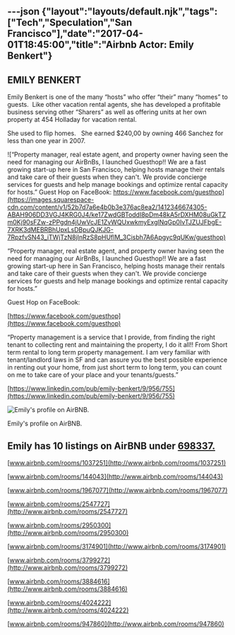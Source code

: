 ---json
{"layout":"layouts/default.njk","tags":["Tech","Speculation","San Francisco"],"date":"2017-04-01T18:45:00","title":"Airbnb Actor: Emily Benkert"}
---

**EMILY BENKERT**
-----------------

Emily Benkert is one of the many “hosts” who offer “their” many “homes” to guests.  Like other vacation rental agents, she has developed a profitable business serving other “Sharers” as well as offering units at her own property at 454 Holladay for vacation rental.

She used to flip homes.   She earned $240,00 by owning 466 Sanchez for less than one year in 2007.

![“Property manager, real estate agent, and property owner having seen the need for managing our AirBnBs, I launched Guesthop!! We are a fast growing start-up here in San Francisco, helping hosts manage their rentals and take care of their guests when they can't. We provide concierge services for guests and help manage bookings and optimize rental capacity for hosts.”   Guest Hop on FaceBook:    https://www.facebook.com/guesthop](https://images.squarespace-cdn.com/content/v1/52b7d7a6e4b0b3e376ac8ea2/1412346674305-ABAH906DD3VGJ4KRG0J4/ke17ZwdGBToddI8pDm48kA5rDXHM08uGkTZm0Kj90sFZw-zPPgdn4jUwVcJE1ZvWQUxwkmyExglNqGp0IvTJZUJFbgE-7XRK3dMEBRBhUpxLsDBpuQJKJG-7RpzfvSN43_iTWjTzN8jInRzS8pHUflM_3Cisbh7A6Apgyc9qUKw/guesthop)

“Property manager, real estate agent, and property owner having seen the need for managing our AirBnBs, I launched Guesthop!! We are a fast growing start-up here in San Francisco, helping hosts manage their rentals and take care of their guests when they can't. We provide concierge services for guests and help manage bookings and optimize rental capacity for hosts.”

Guest Hop on FaceBook:

[https://www.facebook.com/guesthop](https://www.facebook.com/guesthop)

“Property management is a service that I provide, from finding the right tenant to collecting rent and maintaining the property, I do it all!! From Short term rental to long term property management. I am very familiar with tenant/landlord laws in SF and can assure you the best possible experience in renting out your home, from just short term to long term, you can count on me to take care of your place and your tenants/guests.”

[https://www.linkedin.com/pub/emily-benkert/9/956/755](https://www.linkedin.com/pub/emily-benkert/9/956/755)

![Emily's profile on AirBNB.](https://images.squarespace-cdn.com/content/v1/52b7d7a6e4b0b3e376ac8ea2/1412346613101-49WFY4WW35MUV51OHPTX/ke17ZwdGBToddI8pDm48kEUn7m72EVQZGAIYAVsq2dpZw-zPPgdn4jUwVcJE1ZvWhcwhEtWJXoshNdA9f1qD7Xjs1RQ2trjUGUXrwm_8lmgwb-TOkenv2mEp8Cggd5cMUy1Q5u3VgHTkru-OcAovYg/Emily%27s+profile)

Emily's profile on AirBNB.

Emily has 10 listings on AirBNB under [698337.](http://www.airbnb.com/users/show/698337)
----------------------------------------------------------------------------------------

[www.airbnb.com/rooms/1037251](http://www.airbnb.com/rooms/1037251)

 [www.airbnb.com/rooms/144043](http://www.airbnb.com/rooms/144043)

 [www.airbnb.com/rooms/1967077](http://www.airbnb.com/rooms/1967077)

[www.airbnb.com/rooms/2547727](http://www.airbnb.com/rooms/2547727)

 [www.airbnb.com/rooms/2950300](http://www.airbnb.com/rooms/2950300)

[www.airbnb.com/rooms/3174901](http://www.airbnb.com/rooms/3174901)

 [www.airbnb.com/rooms/3799272](http://www.airbnb.com/rooms/3799272)

 [www.airbnb.com/rooms/3884616](http://www.airbnb.com/rooms/3884616)

 [www.airbnb.com/rooms/4024222](http://www.airbnb.com/rooms/4024222)

 [www.airbnb.com/rooms/947860](http://www.airbnb.com/rooms/947860)